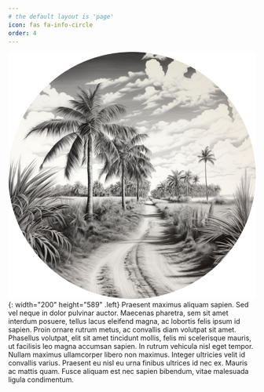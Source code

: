 ```yaml
---
# the default layout is 'page'
icon: fas fa-info-circle
order: 4
---
```

![profil](/assets/images/profile.png){: width="200" height="589" .left}
Praesent maximus aliquam sapien. Sed vel neque in dolor pulvinar auctor. Maecenas pharetra,
sem sit amet interdum posuere, tellus lacus eleifend magna, ac lobortis felis ipsum id sapien.
Proin ornare rutrum metus, ac convallis diam volutpat sit amet. Phasellus volutpat,
elit sit amet tincidunt mollis, felis mi scelerisque mauris, ut facilisis leo magna accumsan sapien.
In rutrum vehicula nisl eget tempor. Nullam maximus ullamcorper libero non maximus.
Integer ultricies velit id convallis varius. Praesent eu nisl eu urna finibus ultrices id nec ex. Mauris ac mattis quam.
Fusce aliquam est nec sapien bibendum, vitae malesuada ligula condimentum.